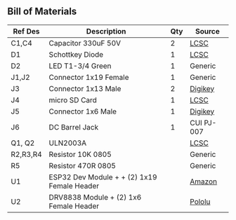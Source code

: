 ## Bill of Materials

| Ref Des  | Description                                 | Qty  | Source                                                       |
| -------- | ------------------------------------------- | ---- | ------------------------------------------------------------ |
| C1,C4    | Capacitor 330uF 50V                         | 2    | [LCSC](https://lcsc.com/product-detail/Others_Lelon-VZT331M1H1010-TRO_C249985.html) |
| D1       | Schottkey Diode                             | 1    | [LCSC](https://lcsc.com/product-detail/Schottky-Barrier-Diodes-SBD_Jiangsu-Yutai-Elec-B340A_C64982.html) |
| D2       | LED T1-3/4 Green                            | 1    | Generic                                                      |
| J1,J2    | Connector 1x19 Female                       | 1    | Generic                                                      |
| J3       | Connector 1x13 Male                         | 2    | [Digikey](https://www.digikey.com/products/en?keywords=23-0022041131-ND) |
| J4       | micro SD Card                               | 1    | [LCSC](https://lcsc.com/product-detail/Connector-Card-Sockets_XUNPU-TF-115_C266620.html) |
| J5       | Connector 1x6 Male                          | 1    | [Digikey](https://www.digikey.com/products/en?keywords=WM9130-ND) |
| J6       | DC Barrel Jack                              | 1    | CUI PJ-007                                                   |
| Q1, Q2   | ULN2003A                                    |      | [LCSC](https://lcsc.com/product-detail/Darlington-transistor-array-driver_HGSEMI-ULN2003AM-TR_C253892.html) |
| R2,R3,R4 | Resistor 10K 0805                           |      | Generic                                                      |
| R5       | Resistor 470R 0805                          |      | Generic                                                      |
| U1       | ESP32 Dev Module + + (2) 1x19 Female Header |      | [Amazon](https://www.amazon.com/HiLetgo-ESP-WROOM-32-Development-Microcontroller-Integrated/dp/B0718T232Z/ref=sr_1_1_sspa?crid=X0UZ4Z2SY2Q1) |
| U2       | DRV8838 Module  + (2) 1x6 Female Header     |      | [Pololu](https://www.pololu.com/product/2990)                |

